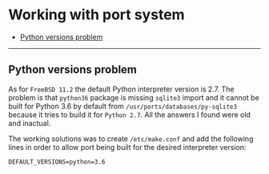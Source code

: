 # Working with port system

* [Python versions problem](#python-versions-problem)

* * *


## Python versions problem

As for `FreeBSD 11.2` the default Python interpreter version is 2.7.
The problem is that `python36` package is missing `sqlite3` import and
it cannot be built for Python 3.6 by default from
`/usr/ports/databases/py-sqlite3` because it tries to build it for
`Python 2.7`. All the answers I found were old and inactual.

The working solutions was to create `/etc/make.conf` and add the
following lines in order to allow port being built for the desired
interpreter version:
```
DEFAULT_VERSIONS=python=3.6
```

